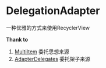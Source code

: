# DelegationAdapter
一种优雅的方式来使用RecyclerView

**Thank to**
1. [MultiItem](https://github.com/free46000/MultiItem) 委托思想来源
2. [AdapterDelegates](https://github.com/sockeqwe/AdapterDelegates) 委托架子来源